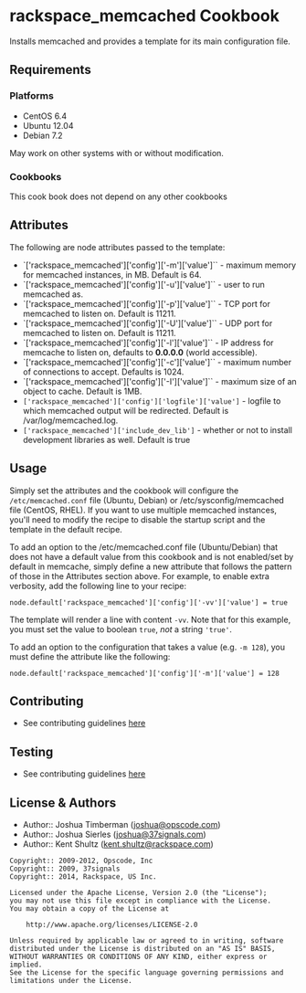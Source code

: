 rackspace_memcached Cookbook
==================

Installs memcached and provides a template for its main configuration file.

Requirements
------------

### Platforms
- CentOS 6.4
- Ubuntu 12.04
- Debian 7.2

May work on other systems with or without modification.

### Cookbooks
This cook book does not depend on any other cookbooks

Attributes
----------
The following are node attributes passed to the template:

- `['rackspace_memcached']['config']['-m']['value']`` - maximum memory for memcached instances, in MB. Default is 64.
- `['rackspace_memcached']['config']['-u']['value']`` - user to run memcached as.
- `['rackspace_memcached']['config']['-p']['value']`` - TCP port for memcached to listen on. Default is 11211.
- `['rackspace_memcached']['config']['-U']['value']`` - UDP port for memcached to listen on. Default is 11211.
- `['rackspace_memcached']['config']['-l']['value']`` - IP address for memcache to listen on, defaults to **0.0.0.0** (world accessible).
- `['rackspace_memcached']['config']['-c']['value']`` - maximum number of connections to accept. Defaults is 1024.
- `['rackspace_memcached']['config']['-I']['value']`` - maximum size of an object to cache. Default is 1MB.
- `['rackspace_memcached']['config']['logfile']['value']` - logfile to which memcached output will be redirected. Default is /var/log/memcached.log.
- `['rackspace_memcached']['include_dev_lib']` - whether or not to install development libraries as well. Default is true


Usage
-----
Simply set the attributes and the cookbook will configure the `/etc/memcached.conf` file (Ubuntu, Debian) or /etc/sysconfig/memcached file (CentOS, RHEL). If you want to use multiple memcached instances, you'll need to modify the recipe to disable the startup script and the template in the default recipe.

To add an option to the /etc/memcached.conf file (Ubuntu/Debian) that does not have a default value from this cookbook and is not enabled/set by default in memcache, simply define a new attribute that follows the pattern of those in the Attributes section above. For example, to enable extra verbosity, add the following line to your recipe:

`node.default['rackspace_memcached']['config']['-vv']['value'] = true`

The template will render a line with content `-vv`. Note that for this example, you must set the value to boolean `true`, *not* a string `'true'`.

To add an option to the configuration that takes a value (e.g. `-m 128`), you must define the attribute like the following:

`node.default['rackspace_memcached']['config']['-m']['value'] = 128`


Contributing
------------
* See contributing guidelines [here](https://github.com/rackspace-cookbooks/contributing/blob/master/CONTRIBUTING.md)

Testing
-------
* See contributing guidelines [here](https://github.com/rackspace-cookbooks/contributing/blob/master/CONTRIBUTING.md)

License & Authors
-----------------
- Author:: Joshua Timberman (<joshua@opscode.com>)
- Author:: Joshua Sierles (<joshua@37signals.com>)
- Author:: Kent Shultz (<kent.shultz@rackspace.com>)

```text
Copyright:: 2009-2012, Opscode, Inc
Copyright:: 2009, 37signals
Copyright:: 2014, Rackspace, US Inc.

Licensed under the Apache License, Version 2.0 (the "License");
you may not use this file except in compliance with the License.
You may obtain a copy of the License at

    http://www.apache.org/licenses/LICENSE-2.0

Unless required by applicable law or agreed to in writing, software
distributed under the License is distributed on an "AS IS" BASIS,
WITHOUT WARRANTIES OR CONDITIONS OF ANY KIND, either express or implied.
See the License for the specific language governing permissions and
limitations under the License.
```
